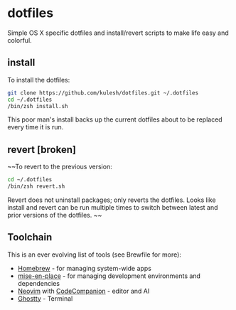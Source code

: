 # dotfiles

Simple OS X specific dotfiles and install/revert scripts to make life easy and colorful.
## install
To install the dotfiles:
```sh
git clone https://github.com/kulesh/dotfiles.git ~/.dotfiles
cd ~/.dotfiles
/bin/zsh install.sh
```
This poor man's install backs up the current dotfiles about to be
replaced every time it is run.

## revert [broken]
~~To revert to the previous version:
```sh
cd ~/.dotfiles
/bin/zsh revert.sh
```
Revert does not uninstall packages; only reverts the dotfiles. Looks
like install and revert can be run multiple times to switch between
latest and prior versions of the dotfiles.
~~

## Toolchain
This is an ever evolving list of tools (see Brewfile for more):
* [Homebrew](https://brew.sh/) - for managing system-wide apps
* [mise-en-place](https://mise.jdx.dev/) - for managing development environments and dependencies
* [Neovim](http://neovim.io/) with [CodeCompanion](https://github.com/olimorris/codecompanion.nvim) - editor and AI
* [Ghostty](http://ghostty.org/) - Terminal
